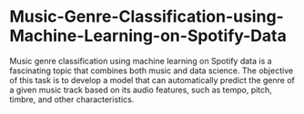 # Music-Genre-Classification-using-Machine-Learning-on-Spotify-Data

Music genre classification using machine learning on Spotify data is a fascinating topic that combines both music and data science. The objective of this task is to develop a model that can automatically predict the genre of a given music track based on its audio features, such as tempo, pitch, timbre, and other characteristics.
